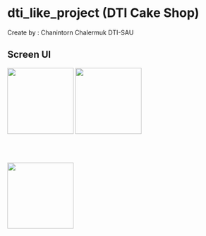 # dti_like_project (DTI Cake Shop)

Create by : Chanintorn Chalermuk DTI-SAU

## Screen UI

<!-- ![Screenshot_1707379977](https://github.com/chalermsukc/dti_like_project/assets/89175047/f91ec2e9-9ae3-40c6-9cf8-f1c6b0c4e644) -->
<img src="https://github.com/chalermsukc/dti_like_project/assets/89175047/f91ec2e9-9ae3-40c6-9cf8-f1c6b0c4e644" width="150px">

<!-- ![Screenshot_1707379980](https://github.com/chalermsukc/dti_like_project/assets/89175047/2fd20eba-d186-4d2a-bcac-71a687ca297c) -->
<img src="https://github.com/chalermsukc/dti_like_project/assets/89175047/2fd20eba-d186-4d2a-bcac-71a687ca297c" width="150px">

<br><br>

<!-- ![Screenshot_1707379984](https://github.com/chalermsukc/dti_like_project/assets/89175047/4ba3895c-602f-4bdd-ab5b-145df227bcf8) -->
<img src="https://github.com/chalermsukc/dti_like_project/assets/89175047/4ba3895c-602f-4bdd-ab5b-145df227bcf8" width="150px">
